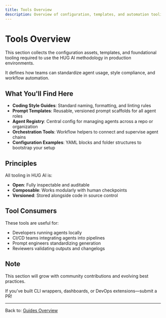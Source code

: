 ```yaml
---
title: Tools Overview
description: Overview of configuration, templates, and automation tooling that enable HUG AI in practice.
---
```


# Tools Overview

This section collects the configuration assets, templates, and foundational tooling required to use the HUG AI methodology in production environments.

It defines how teams can standardize agent usage, style compliance, and workflow automation.

## What You'll Find Here

- **Coding Style Guides**: Standard naming, formatting, and linting rules
- **Prompt Templates**: Reusable, versioned prompt scaffolds for all agent roles
- **Agent Registry**: Central config for managing agents across a repo or organization
- **Orchestration Tools**: Workflow helpers to connect and supervise agent chains
- **Configuration Examples**: YAML blocks and folder structures to bootstrap your setup

## Principles

All tooling in HUG AI is:
- **Open**: Fully inspectable and auditable
- **Composable**: Works modularly with human checkpoints
- **Versioned**: Stored alongside code in source control

## Tool Consumers

These tools are useful for:
- Developers running agents locally
- CI/CD teams integrating agents into pipelines
- Prompt engineers standardizing generation
- Reviewers validating outputs and changelogs

## Note

This section will grow with community contributions and evolving best practices.

If you’ve built CLI wrappers, dashboards, or DevOps extensions—submit a PR!

---

Back to: [Guides Overview](../guides/overview.md)
